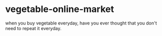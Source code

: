 # vegetable-online-market
when you buy vegetable everyday, have you ever thought that you don't need to repeat it everyday.
